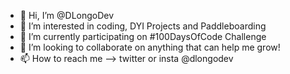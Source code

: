 - 👋 Hi, I’m @DLongoDev
- 👀 I’m interested in coding, DYI Projects and Paddleboarding
- 🌱 I’m currently participating on #100DaysOfCode Challenge
- 💞️ I’m looking to collaborate on anything that can help me grow!
- 📫 How to reach me --> twitter or insta @dlongodev

<!---
DLongoDev/DLongoDev is a ✨ special ✨ repository because its `README.md` (this file) appears on your GitHub profile.
You can click the Preview link to take a look at your changes.
--->
